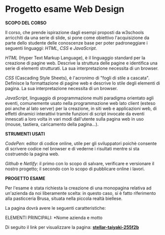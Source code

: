 # Progetto esame Web Design
**SCOPO DEL CORSO**

Il corso, che prende ispirazione dagli esempi proposti da w3schools arricchiti da una serie di slide, si pone come obiettivo l'acquisizione da parte dello studente delle conoscenze base per poter padroneggiare i seguenti linguaggi: _HTML_, _CSS_ e _JavaScript_.  

_HTML_ (Hyper Text Markup Language), è il linguaggio standard per la creazione di pagine web. Descrive la struttura delle pagine e identifica una serie di elementi strutturati. La sua interpretazione necessita di un browser.

_CSS_ (Cascading Style Sheets), è l'acronimo di "fogli di stile a cascata". Definisce la formattazione di pagine web e descrive lo stile degli elementi di pagina. La sua interpretazione necessita di un browser.

_JavaScript_, linguaggio di programmazione multi paradigma orientato agli eventi, comunemente usato nella programmazione web lato client (esteso poi anche al lato server) per la creazione, in siti web e applicazioni web, di effetti dinamici interattivi tramite funzioni di script invocate da eventi innescati a loro volta in vari modi dall'utente sulla pagina web in uso (mouse, tastiera, caricamento della pagina...). 

**STRUMENTI USATI**

_CodePen_: editor di codice online, utile per gli sviluppatori poichè consente di scrivere codice nel browser e di vederne i risultati mentre si sta costruendo la pagina web.

_Github_ e _Netlify_: il primo con lo scopo di salvare, verificare e versionare il nostro progetto; il secondo con lo scopo di pubblicare online i lavori.

**PROGETTO ESAME**

Per l'esame è stata richiesta la creazione di una monopagina relativa ad un'azienda da noi liberamente scelta: in questo caso, si è fatto riferimento alla pasticceria Brusa, situata nella piccola realtà biellese.

La pagina dovrà avere le seguenti caratteristiche:

ELEMENTI PRINCIPALI:
*Nome azienda e motto


Di seguito il link per visualizzare la pagina: [****stellar-taiyaki-255f2b****](https://stellar-taiyaki-255f2b.netlify.app/)
